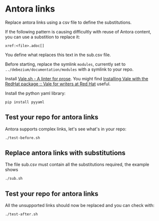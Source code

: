 # Antora links

Replace antora links using a csv file to define the substitutions.

If the following pattern is causing difficultly with reuse of Antora content, you can use a substition to replace it:

```adoc
xref:<file>.adoc[]
```

You define what replaces this text in the sub.csv file.

Before starting, replace the symlink `modules`, currently set to `../debezium/documentation/modules` with a symlink to your repo.

Install [Vale.sh - A linter for prose](https://vale.sh/).
You might find [Installing Vale with the RedHat package :: Vale for writers at Red Hat](https://redhat-documentation.github.io/vale-at-red-hat/docs/user-guide/installing-vale-cli/) useful.

Install the python yaml library:

```bash
pip install pyyaml
```


## Test your repo for antora links

Antora supports complex links, let's see what's in your repo:

```bash
./test-before.sh
```

## Replace antora links with substitutions

The file sub.csv must contain all the substitutions required, the example shows

```bash
./sub.sh
```

## Test your repo for antora links

All the unsupported links should now be replaced and you can check with:

```bash
./test-after.sh
```

